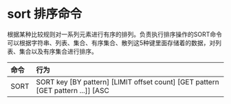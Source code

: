 # sort 排序命令

根据某种比较规则对一系列元素进行有序的排列。负责执行排序操作的SORT命令可以根据字符串、列表、集合、有序集合、散列这5种键里面存储着的数据，对列表、集合以及有序集合进行排序。

| 命令 | 行为 |
| :--- | :--- |
| SORT | SORT key [BY pattern] [LIMIT offset count] [GET pattern [GET pattern ...]] [ASC|DESC] [ALPHA] [STORE destination] 根据给定的选项，对输入列表、集合或者有序集合进行排序，然后返回或者存储排序的结果 |

